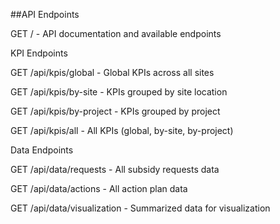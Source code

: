 ##API Endpoints



GET / - API documentation and available endpoints

KPI Endpoints

GET /api/kpis/global - Global KPIs across all sites

GET /api/kpis/by-site - KPIs grouped by site location

GET /api/kpis/by-project - KPIs grouped by project

GET /api/kpis/all - All KPIs (global, by-site, by-project)

Data Endpoints

GET /api/data/requests - All subsidy requests data

GET /api/data/actions - All action plan data

GET /api/data/visualization - Summarized data for visualization

